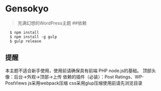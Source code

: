 # Gensokyo
>充满幻想的WordPress主题
##依赖
```
  $ npm install
  $ npm install -g gulp
  $ gulp release
```
## 提醒
本主题不适合新手使用，使用前请确保具有前端 PHP node.js的基础。
顶部头像：后台->外观->顶部->上传
依赖的插件（必装）：Post Ratings、WP-PostViews
js采用webpack压缩 css采用glup压缩使用前请先浏览目录

